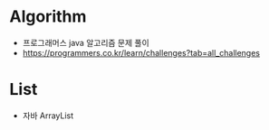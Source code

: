 # Algorithm  
- 프로그래머스 java 알고리즘 문제 풀이 
- https://programmers.co.kr/learn/challenges?tab=all_challenges
# List 
- 자바 ArrayList 
